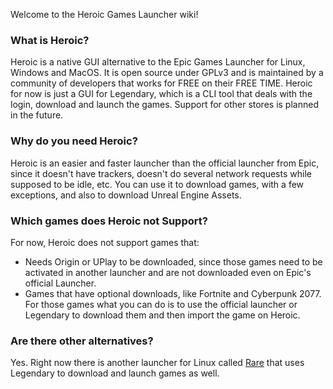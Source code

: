 Welcome to the Heroic Games Launcher wiki!

### What is Heroic?
Heroic is a native GUI alternative to the Epic Games Launcher for Linux, Windows and MacOS.
It is open source under GPLv3 and is maintained by a community of developers that works for FREE on their FREE TIME.
Heroic for now is just a GUI for Legendary, which is a CLI tool that deals with the login, download and launch the games.
Support for other stores is planned in the future.

### Why do you need Heroic?
Heroic is an easier and faster launcher than the official launcher from Epic, since it doesn't have trackers, doesn't do several network requests while supposed to be idle, etc.
You can use it to download games, with a few exceptions, and also to download Unreal Engine Assets.

### Which games does Heroic not Support?
For now, Heroic does not support games that:
* Needs Origin or UPlay to be downloaded, since those games need to be activated in another launcher and are not downloaded even on Epic's official Launcher.
* Games that have optional downloads, like Fortnite and Cyberpunk 2077. For those games what you can do is to use the official launcher or Legendary to download them and then import the game on Heroic.

### Are there other alternatives?
Yes. Right now there is another launcher for Linux called [Rare](https://github.com/Dummerle/Rare) that uses Legendary to download and launch games as well. 